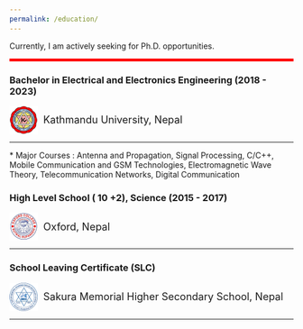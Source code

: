 ```yaml
---
permalink: /education/
---
```

Currently, I am actively seeking for Ph.D. opportunities.<br>
<hr style="border: 0; height: 5px; background-color: red;">

### Bachelor in Electrical and Electronics Engineering (2018 - 2023)
<div class="header" style="display: flex; align-items: center;">
  <img src="../images/KU-Logo-Color.png" alt="logo" style="width:50px; margin-right: 10px;">
  <span style="font-size: 18px;">Kathmandu University, Nepal</span>
</div>
<hr>
* Major Courses : Antenna and Propagation, Signal Processing, C/C++, Mobile Communication and GSM Technologies, Electromagnetic Wave Theory, Telecommunication Networks, Digital Communication 

### High Level School ( 10 +2), Science (2015 - 2017)<br>
<div class="header" style="display: flex; align-items: center;">
  <img src="../images/oxford logo.jpg" alt="logo" style="width:50px; margin-right: 10px;">
  <span style="font-size: 18px;">Oxford, Nepal</span>
</div>
<hr>

### School Leaving Certificate (SLC) <br>
<div class="header" style="display: flex; align-items: center;">
  <img src="../images/Sakura logo.png" alt="logo" style="width:50px; margin-right: 10px;">
  <span style="font-size: 18px;">Sakura Memorial Higher Secondary School, Nepal</span> </div>
<hr>
<br>

